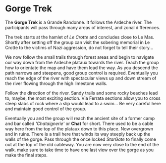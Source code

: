 # Gorge Trek
The **Gorge Trek** is a Grande Randonne. It follows the Ardeche river. The participants will pass through many areas of interest, and zonal differences.

The trek starts at the hamlet of *Le Crotte* and concludes close to Le Mas.  Shortly after setting off the group can visit the sobering memorial in Le Crotte to the victims of Nazi aggression, do not forget to tell their story...

We now follow the small trails through forest areas and begin to navigate our way down from the Ardeche plataux towards the river.  Teach the group how to orientate the map and have them lead the way. As you descend the path narrows and steepens, good group control is required. Eventually you reach the edge of the river with spectacular views up and down stream of the river flowing through the high limestone walls.

Follow the direction of the river. Sandy trails and some rocky beaches lead to, maybe, the most exciting section. Via Ferrata sections allow you to cross steep slabs of rock where a slip would lead to a swim... Be very careful here and maintain good control of the group.

Eventually you and the group will reach the ancient site of a former camp and bar called *'Chataignerie'* or **Chat** for short. There used to be a cable way here from the top of the plataux down to this place. Now overgrown and in ruins.  There is a trail here that winds its way steeply back up the walls of the gorge. Pass through the once locked *StarGate* to finally come out at the top of the old cableway. You are now very close to the end of the walk. make sure to take time to have one last view over the gorge as you make the final steps.
